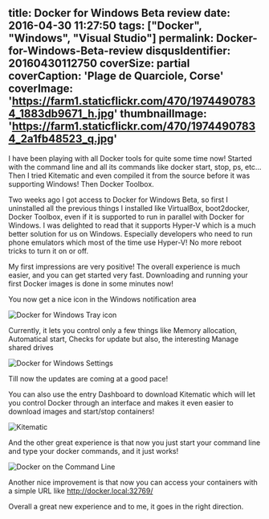 title: Docker for Windows Beta review
date: 2016-04-30 11:27:50
tags: ["Docker", "Windows", "Visual Studio"]
permalink: Docker-for-Windows-Beta-review
disqusIdentifier: 20160430112750
coverSize: partial
coverCaption: 'Plage de Quarciole, Corse'
coverImage: 'https://farm1.staticflickr.com/470/19744907834_1883db9671_h.jpg'
thumbnailImage: 'https://farm1.staticflickr.com/470/19744907834_2a1fb48523_q.jpg'
---
I have been playing with all Docker tools for quite some time now! Started with the command line and all its commands like docker start,  stop, ps, etc... Then I tried Kitematic and even compiled it from the source before it was supporting Windows! Then Docker Toolbox.
<!-- more -->
Two weeks ago I got access to Docker for Windows Beta, so first I uninstalled all the previous things I installed like VirtualBox, boot2docker, Docker Toolbox, even if it is supported to run in parallel with Docker for Windows. I was delighted to read that it supports Hyper-V which is a much better solution for us on Windows. Especially developers who need to run phone emulators which most of the time use Hyper-V! No more reboot tricks to turn it on or off.

My first impressions are very positive! The overall experience is much easier, and you can get started very fast. Downloading and running your first Docker images is done in some minutes now!

You now get a nice icon in the Windows notification area 

![Docker for Windows Tray icon](https://farm2.staticflickr.com/1673/26661310031_9bc569e24a_o.png)

Currently, it lets you control only a few things like Memory allocation, Automatical start, Checks for update but also, the interesting Manage shared drives

![Docker for Windows Settings](https://farm2.staticflickr.com/1510/26661257341_11374f368c_o.png)

Till now the updates are coming at a good pace!

You can also use the entry Dashboard to download Kitematic which will let you control Docker through an interface and makes it even easier to download images and start/stop containers!

![Kitematic](https://farm2.staticflickr.com/1515/26701373396_487ce0187a_o.png)

And the other great experience is that now you just start your command line and type your docker commands, and it just works!

![Docker on the Command Line](https://farm2.staticflickr.com/1538/26660797101_605058c25f_o.png)

Another nice improvement is that now you can access your containers with a simple URL like http://docker.local:32769/ 

Overall a great new experience and to me, it goes in the right direction.